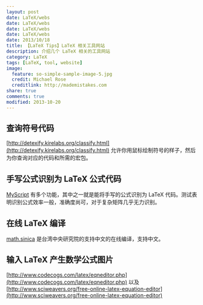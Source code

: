 ```yaml
---
layout: post
date: LaTeX/webs
date: LaTeX/webs
date: LaTeX/webs
date: LaTeX/webs
date: 2013/10/18
title: 【LaTeX Tips】LaTeX 相关工具网站
description: 介绍几个 LaTeX 相关的工具网站
category: LaTeX
tags: [LaTeX, tool, website]
image:
  feature: so-simple-sample-image-5.jpg
  credit: Michael Rose
  creditlink: http://mademistakes.com
share: true
comments: true
modified: 2013-10-20
---
```


## 查询符号代码

[http://detexify.kirelabs.org/classify.html](http://detexify.kirelabs.org/classify.html) 允许你用鼠标绘制符号的样子，然后为你查询对应的代码和所需的宏包。

<!--more-->

## 手写公式识别为 LaTeX 公式代码

[MyScript](http://webdemo.visionobjects.com/home.html) 有多个功能，其中之一就是能将手写的公式识别为 LaTeX 代码。测试表明识别公式效率一般，准确度尚可，对于复杂矩阵几乎无力识别。

## 在线 LaTeX 编译

[math.sinica](http://w3.math.sinica.edu.tw/online_tex/default.jsp) 是台湾中央研究院的支持中文的在线编译，支持中文。

## 输入 LaTeX 产生数学公式图片

[http://www.codecogs.com/latex/eqneditor.php](http://www.codecogs.com/latex/eqneditor.php) 以及 [http://www.sciweavers.org/free-online-latex-equation-editor](http://www.sciweavers.org/free-online-latex-equation-editor)
